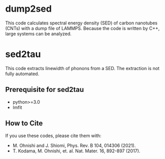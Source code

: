 # dump2sed

This code calculates spectral energy density (SED) of carbon nanotubes (CNTs) with a dump file of LAMMPS.
Because the code is written by C++, large systems can be analyzed.

# sed2tau

This code extracts linewidth of phonons from a SED.
The extraction is not fully automated.

## Prerequisite for sed2tau

* python>=3.0
* lmfit

## How to Cite

If you use these codes, please cite them with:

* M. Ohnishi and J. Shiomi, Phys. Rev. B 104, 014306 (2021).
* T. Kodama, M. Ohnishi, et. al. Nat. Mater. 16, 892-897 (2017).

